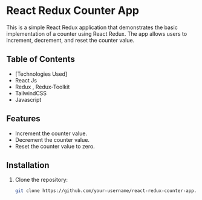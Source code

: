 # React Redux Counter App

This is a simple React Redux application that demonstrates the basic implementation of a counter using React Redux. The app allows users to increment, decrement, and reset the counter value.

## Table of Contents

- [Technologies Used]
- React Js
- Redux , Redux-Toolkit
- TailwindCSS
- Javascript

## Features

- Increment the counter value.
- Decrement the counter value.
- Reset the counter value to zero.

## Installation

1. Clone the repository:

   ```bash
   git clone https://github.com/your-username/react-redux-counter-app.git
